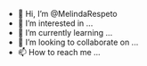 - 👋 Hi, I’m @MelindaRespeto
- 👀 I’m interested in ...
- 🌱 I’m currently learning ...
- 💞️ I’m looking to collaborate on ...
- 📫 How to reach me ...

<!---
MelindaRespeto/MelindaRespeto is a ✨ special ✨ repository because its `README.md` (this file) appears on your GitHub profile.
You can click the Preview link to take a look at your changes.
--->
